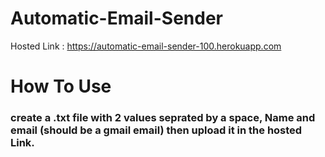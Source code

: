 # Automatic-Email-Sender

Hosted Link : https://automatic-email-sender-100.herokuapp.com

# How To Use
### create a .txt file with 2 values seprated by a space, Name and email (should be a gmail email) then upload it in the hosted Link.
